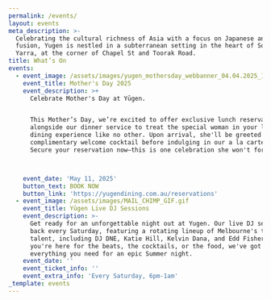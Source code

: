 ```yaml
---
permalink: /events/
layout: events
meta_description: >-
  Celebrating the cultural richness of Asia with a focus on Japanese and Asian
  fusion, Yugen is nestled in a subterranean setting in the heart of South
  Yarra, at the corner of Chapel St and Toorak Road.
title: What’s On
events:
  - event_image: /assets/images/yugen_mothersday_webbanner_04.04.2025_1.gif
    event_title: Mother's Day 2025
    event_description: >+
      Celebrate Mother's Day at Yūgen.


      This Mother’s Day, we’re excited to offer exclusive lunch reservations,
      alongside our dinner service to treat the special woman in your life to a
      dining experience like no other. Upon arrival, she'll be greeted with a
      complimentary welcome cocktail before indulging in our a la carte menu.
      Secure your reservation now—this is one celebration she won't forget.



    event_date: 'May 11, 2025'
    button_text: BOOK NOW
    button_link: 'https://yugendining.com.au/reservations'
  - event_image: /assets/images/MAIL_CHIMP_GIF.gif
    event_title: Yūgen Live DJ Sessions
    event_description: >-
      Get ready for an unforgettable night out at Yugen. Our live DJ sets are
      back every Saturday, featuring a rotating lineup of Melbourne's top
      talent, including DJ DNE, Katie Hill, Kelvin Dana, and Edd Fisher. Whether
      you're here for the beats, the cocktails, or the food, we've got
      everything you need for an epic Summer night.
    event_date: ''
    event_ticket_info: ''
    event_extra_info: 'Every Saturday, 6pm-1am'
_template: events
---
```


